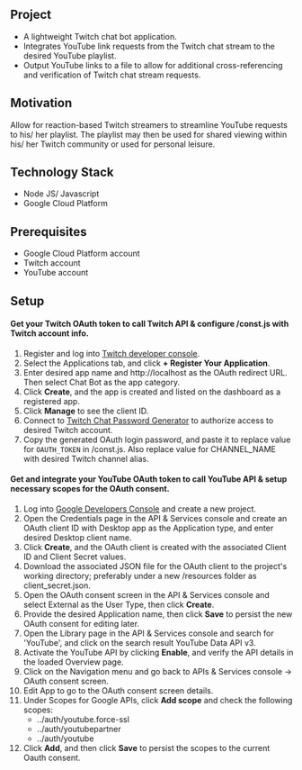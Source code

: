 ## Project
- A lightweight Twitch chat bot application.
- Integrates YouTube link requests from the Twitch chat stream to the desired YouTube playlist.  
- Output YouTube links to a file to allow for additional cross-referencing and verification of Twitch chat stream requests.

## Motivation
Allow for reaction-based Twitch streamers to streamline YouTube requests to his/ her playlist.  The playlist may then be used for shared viewing within his/ her Twitch community or used for personal leisure.

## Technology Stack 
- Node JS/ Javascript
- Google Cloud Platform

## Prerequisites
- Google Cloud Platform account 
- Twitch account
- YouTube account

## Setup
#### Get your Twitch OAuth token to call Twitch API & configure /const.js with Twitch account info.
1. Register and log into [Twitch developer console](https://dev.twitch.tv/console/apps).
2. Select the Applications tab, and click **+ Register Your Application**.
3. Enter desired app name and http://localhost as the OAuth redirect URL.  Then select Chat Bot as the app category.
4. Click **Create**, and the app is created and listed on the dashboard as a registered app.
5. Click **Manage** to see the client ID.
6. Connect to [Twitch Chat Password Generator](https://twitchapps.com/tmi/) to authorize access to desired Twitch account.
7. Copy the generated OAuth login password, and paste it to replace value for `OAUTH_TOKEN` in /const.js.  Also replace value for CHANNEL_NAME with desired Twitch channel alias.  

#### Get and integrate your YouTube OAuth token to call YouTube API & setup necessary scopes for the OAuth consent.
1. Log into [Google Developers Console](https://console.developers.google.com/) and create a new project.
2. Open the Credentials page in the API & Services console and create an OAuth client ID with Desktop app as the Application type, and enter desired Desktop client name.
3. Click **Create**, and the OAuth client is created with the associated Client ID and Client Secret values.
4. Download the associated JSON file for the OAuth client to the project's working directory; preferably under a new /resources folder as client_secret.json.
5. Open the OAuth consent screen in the API & Services console and select External as the User Type, then click **Create**.
6. Provide the desired Application name, then click **Save** to persist the new OAuth consent for editing later.
7. Open the Library page in the API & Services console and search for 'YouTube', and click on the search result YouTube Data API v3.
8. Activate the YouTube API by clicking **Enable**, and verify the API details in the loaded Overview page.
9. Click on the Navigation menu and go back to APIs & Services console -> OAuth consent screen.
10. Edit App to go to the OAuth consent screen details.
11. Under Scopes for Google APIs, click **Add scope** and check the following scopes: 
    - ../auth/youtube.force-ssl
    - ../auth/youtubepartner
    - ../auth/youtube
12. Click **Add**, and then click **Save** to persist the scopes to the current Oauth consent.
